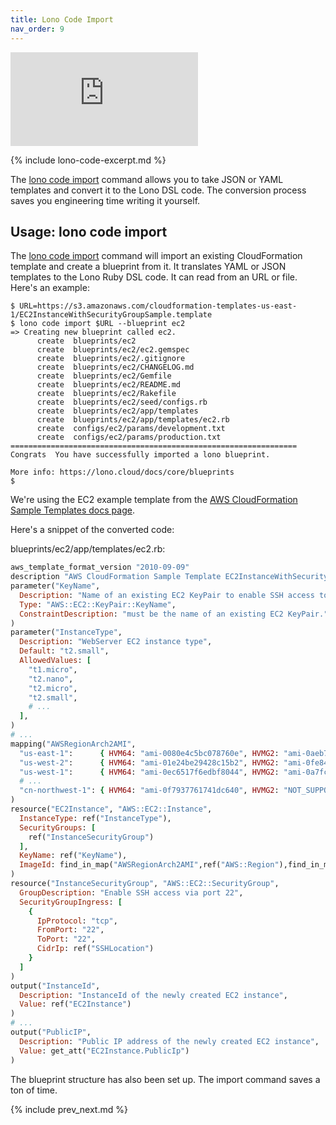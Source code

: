 ```yaml
---
title: Lono Code Import
nav_order: 9
---
```


<div class="video-box"><div class="video-container"><iframe src="https://www.youtube.com/embed/YVU3wPini8U" frameborder="0" allowfullscreen=""></iframe></div></div>

{% include lono-code-excerpt.md %}

The [lono code import](https://lono.cloud/reference/lono-code-import/) command allows you to take JSON or YAML templates and convert it to the Lono DSL code. The conversion process saves you engineering time writing it yourself.

## Usage: lono code import

The [lono code import](https://lono.cloud/reference/lono-code-import/) command will import an existing CloudFormation template and create a blueprint from it. It translates YAML or JSON templates to the Lono Ruby DSL code. It can read from an URL or file. Here's an example:

    $ URL=https://s3.amazonaws.com/cloudformation-templates-us-east-1/EC2InstanceWithSecurityGroupSample.template
    $ lono code import $URL --blueprint ec2
    => Creating new blueprint called ec2.
          create  blueprints/ec2
          create  blueprints/ec2/ec2.gemspec
          create  blueprints/ec2/.gitignore
          create  blueprints/ec2/CHANGELOG.md
          create  blueprints/ec2/Gemfile
          create  blueprints/ec2/README.md
          create  blueprints/ec2/Rakefile
          create  blueprints/ec2/seed/configs.rb
          create  blueprints/ec2/app/templates
          create  blueprints/ec2/app/templates/ec2.rb
          create  configs/ec2/params/development.txt
          create  configs/ec2/params/production.txt
    ================================================================
    Congrats  You have successfully imported a lono blueprint.

    More info: https://lono.cloud/docs/core/blueprints
    $

We're using the EC2 example template from the [AWS CloudFormation Sample Templates docs page](https://docs.aws.amazon.com/AWSCloudFormation/latest/UserGuide/cfn-sample-templates.html).


Here's a snippet of the converted code:

blueprints/ec2/app/templates/ec2.rb:

```ruby
aws_template_format_version "2010-09-09"
description "AWS CloudFormation Sample Template EC2InstanceWithSecurityGroupSample: Create an Amazon EC2 instance running the Amazon Linux AMI. The AMI is chosen based on the region in which the stack is run. This example creates an EC2 security group for the instance to give you SSH access. **WARNING** This template creates an Amazon EC2 instance. You will be billed for the AWS resources used if you create a stack from this template."
parameter("KeyName",
  Description: "Name of an existing EC2 KeyPair to enable SSH access to the instance",
  Type: "AWS::EC2::KeyPair::KeyName",
  ConstraintDescription: "must be the name of an existing EC2 KeyPair."
)
parameter("InstanceType",
  Description: "WebServer EC2 instance type",
  Default: "t2.small",
  AllowedValues: [
    "t1.micro",
    "t2.nano",
    "t2.micro",
    "t2.small",
    # ...
  ],
)
# ...
mapping("AWSRegionArch2AMI",
  "us-east-1":      { HVM64: "ami-0080e4c5bc078760e", HVMG2: "ami-0aeb704d503081ea6" },
  "us-west-2":      { HVM64: "ami-01e24be29428c15b2", HVMG2: "ami-0fe84a5b4563d8f27" },
  "us-west-1":      { HVM64: "ami-0ec6517f6edbf8044", HVMG2: "ami-0a7fc72dc0e51aa77" },
  # ...
  "cn-northwest-1": { HVM64: "ami-0f7937761741dc640", HVMG2: "NOT_SUPPORTED" }
)
resource("EC2Instance", "AWS::EC2::Instance",
  InstanceType: ref("InstanceType"),
  SecurityGroups: [
    ref("InstanceSecurityGroup")
  ],
  KeyName: ref("KeyName"),
  ImageId: find_in_map("AWSRegionArch2AMI",ref("AWS::Region"),find_in_map("AWSInstanceType2Arch",ref("InstanceType"),"Arch"))
)
resource("InstanceSecurityGroup", "AWS::EC2::SecurityGroup",
  GroupDescription: "Enable SSH access via port 22",
  SecurityGroupIngress: [
    {
      IpProtocol: "tcp",
      FromPort: "22",
      ToPort: "22",
      CidrIp: ref("SSHLocation")
    }
  ]
)
output("InstanceId",
  Description: "InstanceId of the newly created EC2 instance",
  Value: ref("EC2Instance")
)
# ...
output("PublicIP",
  Description: "Public IP address of the newly created EC2 instance",
  Value: get_att("EC2Instance.PublicIp")
)
```

The blueprint structure has also been set up. The import command saves a ton of time.

{% include prev_next.md %}
